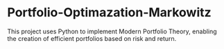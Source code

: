 # Portfolio-Optimazation-Markowitz
This project uses Python to implement Modern Portfolio Theory, enabling the creation of efficient portfolios based on risk and return. 
